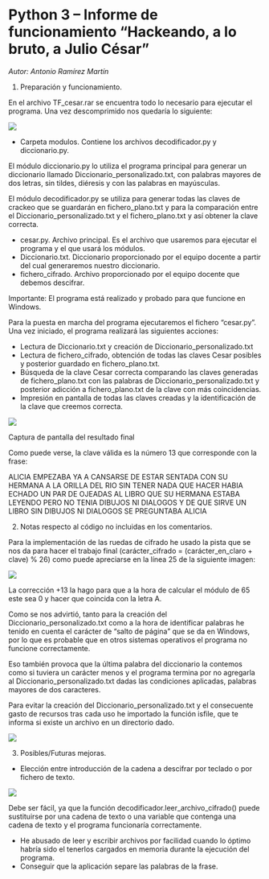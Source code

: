﻿# Python 3 – Informe de funcionamiento “Hackeando, a lo bruto, a Julio César” 

_Autor: Antonio Ramírez Martín_ 

1. Preparación y funcionamiento. 

En el archivo TF\_cesar.rar se encuentra todo lo necesario para ejecutar el programa. Una vez descomprimido nos quedaría lo siguiente: 

![](/image/files.png)

- Carpeta modulos. Contiene los archivos decodificador.py y diccionario.py. 

El módulo diccionario.py lo utiliza el programa principal para generar un diccionario llamado Diccionario\_personalizado.txt, con palabras mayores de dos letras, sin tildes, diéresis y con las palabras en mayúsculas. 

El módulo decodificador.py se utiliza para generar todas las claves de crackeo que se guardarán en fichero\_plano.txt y para la comparación entre el Diccionario\_personalizado.txt y el fichero\_plano.txt y así obtener la clave correcta. 

- cesar.py. Archivo principal. Es el archivo que usaremos para ejecutar el programa y el que usará los módulos. 
- Diccionario.txt. Diccionario proporcionado por el equipo docente a partir del cual generaremos nuestro diccionario. 
- fichero\_cifrado. Archivo proporcionado por el equipo docente que debemos descifrar. 

Importante:  El programa está realizado y probado para que funcione en Windows.  

Para la puesta en marcha del programa ejecutaremos el fichero “cesar.py”. Una vez iniciado, el programa realizará las siguientes acciones: 

- Lectura de Diccionario.txt y creación de Diccionario\_personalizado.txt  
- Lectura de fichero\_cifrado, obtención de todas las claves Cesar posibles y posterior guardado en fichero\_plano.txt. 
- Búsqueda de la clave Cesar correcta comparando las claves generadas de fichero\_plano.txt con las palabras de Diccionario\_personalizado.txt y posterior adicción a fichero\_plano.txt de la clave con más coincidencias. 
- Impresión en pantalla de todas las claves creadas y la identificación de la clave que creemos correcta. 

![](/images/keys.png)

Captura de pantalla del resultado final 

Como puede verse, la clave válida es la número 13 que corresponde con la frase: 

ALICIA EMPEZABA YA A CANSARSE DE ESTAR SENTADA CON SU HERMANA A LA ORILLA DEL RIO SIN TENER NADA QUE HACER HABIA ECHADO UN PAR DE OJEADAS AL LIBRO QUE SU HERMANA ESTABA LEYENDO PERO NO TENIA DIBUJOS NI DIALOGOS Y DE QUE SIRVE UN LIBRO SIN DIBUJOS NI DIALOGOS SE PREGUNTABA ALICIA 

2. Notas respecto al código no incluidas en los comentarios. 

Para la implementación de las ruedas de cifrado he usado la pista que se nos da para hacer el trabajo final (carácter\_cifrado = (carácter\_en\_claro + clave) % 26) como puede apreciarse en la línea 25 de la siguiente imagen: 

![](/images/26.jpg)

La corrección +13 la hago para que a la hora de calcular el módulo de 65 este sea 0 y hacer que coincida con la letra A. 

Como se nos advirtió, tanto para la creación del Diccionario\_personalizado.txt como a la hora de identificar palabras he tenido en cuenta el carácter de “salto de página” que se da en Windows, por lo que es probable que en otros sistemas operativos el programa no funcione correctamente.  

Eso también provoca que la última palabra del diccionario la contemos como si tuviera un carácter menos y el programa termina por no agregarla al Diccionario\_personalizado.txt dadas las condiciones aplicadas, palabras mayores de dos caracteres. 

Para evitar la creación del Diccionario\_personalizado.txt y el consecuente gasto de recursos tras cada uso he importado la función isfile, que te informa si existe un archivo en un directorio dado.  

![](/images/isfile.png)

3. Posibles/Futuras mejoras. 
- Elección entre introducción de la cadena a descifrar por teclado o por fichero de texto. 

![](/images/leer_archivo.png)

Debe ser fácil, ya que la función decodificador.leer\_archivo\_cifrado() puede sustituirse por una cadena de texto o una variable que contenga una cadena de texto y el programa funcionaría correctamente. 

- He abusado de leer y escribir archivos por facilidad cuando lo óptimo habría sido el tenerlos cargados en memoria durante la ejecución del programa. 
- Conseguir que la aplicación separe las palabras de la frase. 
